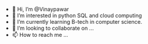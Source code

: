 - 👋 Hi, I’m @Vinaypawar
- 👀 I’m interested in python SQL and cloud computing        
- 🌱 I’m currently learning B-tech in computer science.
- 💞️ I’m looking to collaborate on ...
- 📫 How to reach me ...

<!---
Vinupawar/Vinupawar is a ✨ special ✨ repository because its `README.md` (this file) appears on your GitHub profile.
You can click the Preview link to take a look at your changes.
--->
